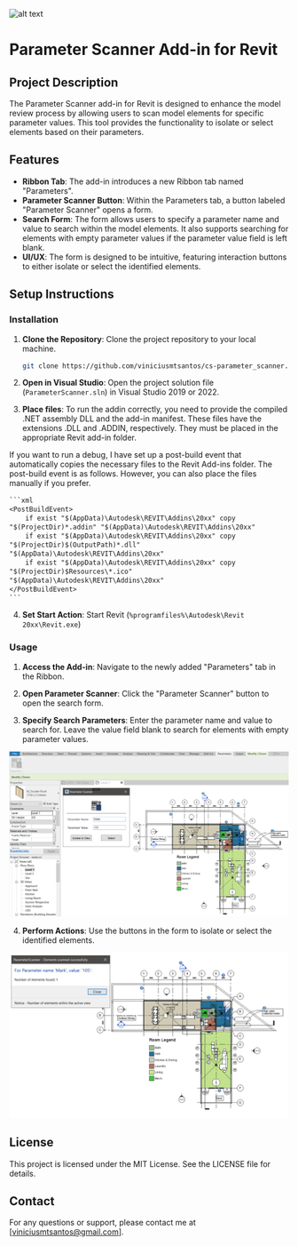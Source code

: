 ![alt text](ParameterScanner/Resources/scanner_icon.ico)
# Parameter Scanner Add-in for Revit

## Project Description

The Parameter Scanner add-in for Revit is designed to enhance the model review process by allowing users to scan model elements for specific parameter values. This tool provides the functionality to isolate or select elements based on their parameters.

## Features

- **Ribbon Tab**: The add-in introduces a new Ribbon tab named "Parameters".
- **Parameter Scanner Button**: Within the Parameters tab, a button labeled "Parameter Scanner" opens a form.
- **Search Form**: The form allows users to specify a parameter name and value to search within the model elements. It also supports searching for elements with empty parameter values if the parameter value field is left blank.
- **UI/UX**: The form is designed to be intuitive, featuring interaction buttons to either isolate or select the identified elements.

## Setup Instructions

### Installation

1. **Clone the Repository**: Clone the project repository to your local machine.
    ```bash
    git clone https://github.com/viniciusmtsantos/cs-parameter_scanner.git
    ```
2. **Open in Visual Studio**: Open the project solution file (`ParameterScanner.sln`) in Visual Studio 2019 or 2022.

3. **Place files**: To run the addin correctly, you need to provide the compiled .NET assembly DLL and the add-in manifest. These files have the extensions .DLL and .ADDIN, respectively. They must be placed in the appropriate Revit add-in folder.

If you want to run a debug, I have set up a post-build event that automatically copies the necessary files to the Revit Add-ins folder. The post-build event is as follows. However, you can also place the files manually if you prefer.

    ```xml
    <PostBuildEvent>
        if exist "$(AppData)\Autodesk\REVIT\Addins\20xx" copy "$(ProjectDir)*.addin" "$(AppData)\Autodesk\REVIT\Addins\20xx"
        if exist "$(AppData)\Autodesk\REVIT\Addins\20xx" copy "$(ProjectDir)$(OutputPath)*.dll" "$(AppData)\Autodesk\REVIT\Addins\20xx"
        if exist "$(AppData)\Autodesk\REVIT\Addins\20xx" copy "$(ProjectDir)$Resources\*.ico" "$(AppData)\Autodesk\REVIT\Addins\20xx"
    </PostBuildEvent>
    ```
    
4. **Set Start Action**: Start Revit (`%programfiles%\Autodesk\Revit 20xx\Revit.exe`)

### Usage

1. **Access the Add-in**: Navigate to the newly added "Parameters" tab in the Ribbon.

2. **Open Parameter Scanner**: Click the "Parameter Scanner" button to open the search form.

3. **Specify Search Parameters**: Enter the parameter name and value to search for. Leave the value field blank to search for elements with empty parameter values.

![alt text](./utilsReadmeImages/scanner_window.png)

4. **Perform Actions**: Use the buttons in the form to isolate or select the identified elements.

![alt text](./utilsReadmeImages/warning-message.png)

## License

This project is licensed under the MIT License. See the LICENSE file for details.

## Contact

For any questions or support, please contact me at [viniciusmtsantos@gmail.com].
